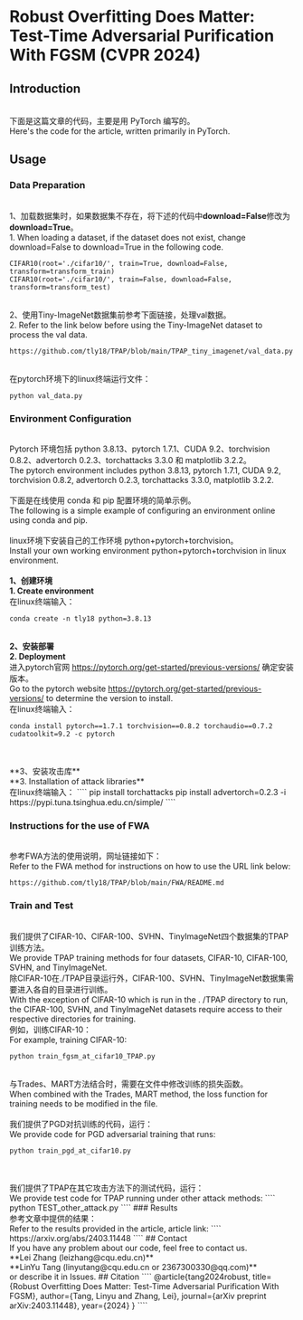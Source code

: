 # Robust Overfitting Does Matter: Test-Time Adversarial Purification With FGSM (CVPR 2024)
## Introduction
<br />下面是这篇文章的代码，主要是用 PyTorch 编写的。
<br />Here's the code for the article, written primarily in PyTorch.
## Usage
### Data Preparation
<br />1、加载数据集时，如果数据集不存在，将下述的代码中**download=False**修改为**download=True**。
<br />1. When loading a dataset, if the dataset does not exist, change download=False to download=True in the following code.
````
CIFAR10(root='./cifar10/', train=True, download=False, transform=transform_train)
CIFAR10(root='./cifar10/', train=False, download=False, transform=transform_test)
````
<br />2、使用Tiny-ImageNet数据集前参考下面链接，处理val数据。
<br />2. Refer to the link below before using the Tiny-ImageNet dataset to process the val data.
````
https://github.com/tly18/TPAP/blob/main/TPAP_tiny_imagenet/val_data.py
````
<br />在pytorch环境下的linux终端运行文件：
````
python val_data.py
````

### Environment Configuration
<br />Pytorch 环境包括 python 3.8.13、pytorch 1.7.1、CUDA 9.2、torchvision 0.8.2、advertorch 0.2.3、torchattacks 3.3.0 和 matplotlib 3.2.2。
<br />The pytorch environment includes python 3.8.13, pytorch 1.7.1, CUDA 9.2, torchvision 0.8.2, advertorch 0.2.3, torchattacks 3.3.0, matplotlib 3.2.2.
<br />
<br />下面是在线使用 conda 和 pip 配置环境的简单示例。
<br />The following is a simple example of configuring an environment online using conda and pip.
<br />
<br />linux环境下安装自己的工作环境 python+pytorch+torchvision。
<br />Install your own working environment python+pytorch+torchvision in linux environment.
<br />
<br />**1、创建环境**
<br />**1. Create environment**
<br />在linux终端输入： 
````
conda create -n tly18 python=3.8.13
````
<br />**2、安装部署**
<br />**2. Deployment**
<br />进入pytorch官网 https://pytorch.org/get-started/previous-versions/ 确定安装版本。
<br />Go to the pytorch website https://pytorch.org/get-started/previous-versions/ to determine the version to install.
<br />在linux终端输入： 
````
conda install pytorch==1.7.1 torchvision==0.8.2 torchaudio==0.7.2 cudatoolkit=9.2 -c pytorch
````
<br />
<br />**3、安装攻击库**
<br />**3. Installation of attack libraries**
<br />在linux终端输入： 
````
pip install torchattacks
pip install advertorch=0.2.3 -i https://pypi.tuna.tsinghua.edu.cn/simple/
````

### Instructions for the use of FWA
<br />参考FWA方法的使用说明，网址链接如下：
<br />Refer to the FWA method for instructions on how to use the URL link below:
````
https://github.com/tly18/TPAP/blob/main/FWA/README.md
````

### Train and Test
<br />我们提供了CIFAR-10、CIFAR-100、SVHN、TinyImageNet四个数据集的TPAP训练方法。
<br />We provide TPAP training methods for four datasets, CIFAR-10, CIFAR-100, SVHN, and TinyImageNet.
<br />除CIFAR-10在./TPAP目录运行外，CIFAR-100、SVHN、TinyImageNet数据集需要进入各自的目录进行训练。
<br />With the exception of CIFAR-10 which is run in the . /TPAP directory to run, the CIFAR-100, SVHN, and TinyImageNet datasets require access to their respective directories for training.
<br />例如，训练CIFAR-10：
<br />For example, training CIFAR-10:
````
python train_fgsm_at_cifar10_TPAP.py
````
<br />与Trades、MART方法结合时，需要在文件中修改训练的损失函数。
<br />When combined with the Trades, MART method, the loss function for training needs to be modified in the file.
<br />
<br />我们提供了PGD对抗训练的代码，运行：
<br />We provide code for PGD adversarial training that runs:
````
python train_pgd_at_cifar10.py
````
<br />
<br />我们提供了TPAP在其它攻击方法下的测试代码，运行：
<br />We provide test code for TPAP running under other attack methods:
````
python TEST_other_attack.py
````
### Results
<br />参考文章中提供的结果：
<br />Refer to the results provided in the article, article link:
````
https://arxiv.org/abs/2403.11448
````
## Contact
<br />If you have any problem about our code, feel free to contact us.
<br />**Lei Zhang (leizhang@cqu.edu.cn)**
<br />**LinYu Tang (linyutang@cqu.edu.cn or 2367300330@qq.com)**
<br />or describe it in Issues.
## Citation
````
@article{tang2024robust,
  title={Robust Overfitting Does Matter: Test-Time Adversarial Purification With FGSM},
  author={Tang, Linyu and Zhang, Lei},
  journal={arXiv preprint arXiv:2403.11448},
  year={2024}
}
````
